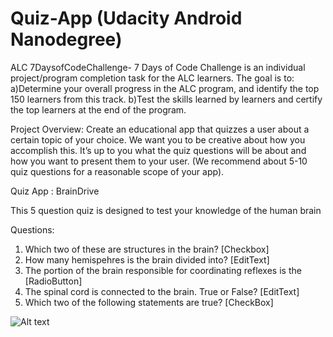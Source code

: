 # Quiz-App (Udacity Android Nanodegree)

ALC 7DaysofCodeChallenge- 7 Days of Code Challenge is an individual project/program completion task for the ALC learners. The goal is to: 
a)Determine your overall progress in the ALC program, and identify the top 150 learners from this track.
b)Test the skills learned by learners and certify the top learners at the end of the program.

Project Overview: Create an educational app that quizzes a user about a certain topic of your choice. We want you to be creative about how you accomplish this. It’s up to you what the quiz questions will be about and how you want to present them to your user. (We recommend about 5-10 quiz questions for a reasonable scope of your app).

Quiz App : BrainDrive

This 5 question quiz is designed to test your knowledge of the human brain

Questions:
1. Which two of these are structures in the brain? [Checkbox]
2. How many hemispehres is the brain divided into? [EditText]
3. The portion of the brain responsible for coordinating reflexes is the [RadioButton]
4. The spinal cord is connected to the brain. True or False? [EditText]
5. Which two of the following statements are true? [CheckBox]

![Alt text](BrainDrive/app/Screenshot1.png?raw=true "Optional Title")
